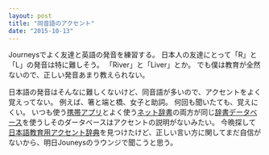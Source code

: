 ```yaml
---
layout: post
title: "同音語のアクセント"
date: "2015-10-13"
---
```

Journeysでよく友達と英語の発音を練習する。
日本人の友達にとって「R」と「L」の発音は特に難しそう。
「River」と「Liver」とか。
でも僕は教育が全然ないので、正しい発音あまり教えられない。

日本語の発音はそんなに難しくないけど、同音語が多いので、アクセントをよく覚えってない。
例えば、箸と端と橋、女子と助詞。
何回も聞いたても、覚えにくい。
いつも使う[携帯アプリ][imiwa]とよく使う[ネット辞書][jisho]の両方が同じ[辞書データベース][jmdict]を使うしそのダータベースはアクセントの説明がないみたい。
今晩探して[日本語教育用アクセント辞典][accent]を見つけたけど、正しい言い方に関してまだ自信がないから、明日Jouneysのラウンジで聞こうと思う。

[accent]: http://accent.u-biq.org/
[imiwa]: http://www.imiwaapp.com/
[jisho]: http://jisho.org/
[jmdict]: http://www.edrdg.org/jmdict/j_jmdict.html
